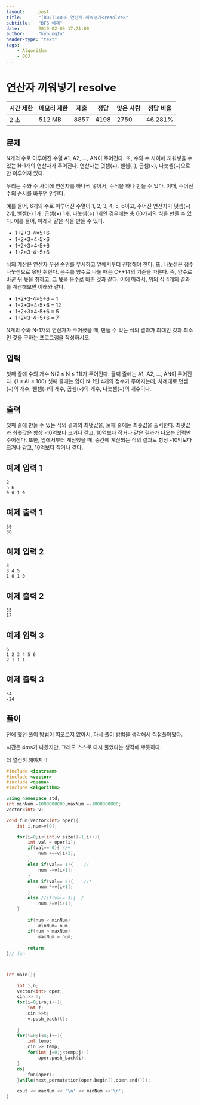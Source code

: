 ```yaml
---
layout:     post
title:      "[BOJ]14888 연산자 끼워넣기<resolve>"
subtitle:   "BFS 예제"
date:       2019-02-06 17:21:00
author:     "kyoungIn"
header-type: "text"
tags:
    - Algorithm
    - BOJ
---
```

# 연산자 끼워넣기 resolve

| 시간 제한 | 메모리 제한 | 제출 | 정답 | 맞은 사람 | 정답 비율 |
| --------- | ----------- | ---- | ---- | --------- | --------- |
| 2 초      | 512 MB      | 8857 | 4198 | 2750      | 46.281%   |

## 문제

N개의 수로 이루어진 수열 A1, A2, ..., AN이 주어진다. 또, 수와 수 사이에 끼워넣을 수 있는 N-1개의 연산자가 주어진다. 연산자는 덧셈(+), 뺄셈(-), 곱셈(×), 나눗셈(÷)으로만 이루어져 있다.

우리는 수와 수 사이에 연산자를 하나씩 넣어서, 수식을 하나 만들 수 있다. 이때, 주어진 수의 순서를 바꾸면 안된다.

예를 들어, 6개의 수로 이루어진 수열이 1, 2, 3, 4, 5, 6이고, 주어진 연산자가 덧셈(+) 2개, 뺄셈(-) 1개, 곱셈(×) 1개, 나눗셈(÷) 1개인 경우에는 총 60가지의 식을 만들 수 있다. 예를 들어, 아래와 같은 식을 만들 수 있다.

- 1+2+3-4×5÷6
- 1÷2+3+4-5×6
- 1+2÷3×4-5+6
- 1÷2×3-4+5+6

식의 계산은 연산자 우선 순위를 무시하고 앞에서부터 진행해야 한다. 또, 나눗셈은 정수 나눗셈으로 몫만 취한다. 음수를 양수로 나눌 때는 C++14의 기준을 따른다. 즉, 양수로 바꾼 뒤 몫을 취하고, 그 몫을 음수로 바꾼 것과 같다. 이에 따라서, 위의 식 4개의 결과를 계산해보면 아래와 같다.

- 1+2+3-4×5÷6 = 1
- 1÷2+3+4-5×6 = 12
- 1+2÷3×4-5+6 = 5
- 1÷2×3-4+5+6 = 7

N개의 수와 N-1개의 연산자가 주어졌을 때, 만들 수 있는 식의 결과가 최대인 것과 최소인 것을 구하는 프로그램을 작성하시오.

## 입력

첫째 줄에 수의 개수 N(2 ≤ N ≤ 11)가 주어진다. 둘째 줄에는 A1, A2, ..., AN이 주어진다. (1 ≤ Ai ≤ 100) 셋째 줄에는 합이 N-1인 4개의 정수가 주어지는데, 차례대로 덧셈(+)의 개수, 뺄셈(-)의 개수, 곱셈(×)의 개수, 나눗셈(÷)의 개수이다. 

## 출력

첫째 줄에 만들 수 있는 식의 결과의 최댓값을, 둘째 줄에는 최솟값을 출력한다. 최댓값과 최솟값은 항상 -10억보다 크거나 같고, 10억보다 작거나 같은 결과가 나오는 입력만 주어진다. 또한, 앞에서부터 계산했을 때, 중간에 계산되는 식의 결과도 항상 -10억보다 크거나 같고, 10억보다 작거나 같다.

## 예제 입력 1

```
2
5 6
0 0 1 0
```

## 예제 출력 1

```
30
30
```

## 예제 입력 2

```
3
3 4 5
1 0 1 0
```

## 예제 출력 2

```
35
17
```

## 예제 입력 3 

```
6
1 2 3 4 5 6
2 1 1 1
```

## 예제 출력 3 

```
54
-24
```

## 풀이 

전에 했던 풀이 방법이 떠오르지 않아서, 다시 풀이 방법을 생각해서 직접풀어봤다.

시간은  4ms가 나왔지만, 그래도 스스로 다시 풀었다는 생각에 뿌듯하다.

더 열심히 해야지 !! 

```cpp
#include <iostream>
#include <vector>
#include <queue>
#include <algorithm>

using namespace std;
int minNum =1000000000,maxNum =-1000000000;
vector<int> v;

void fun(vector<int> oper){
    int i,num=v[0];

    for(i=0;i<(int)v.size()-1;i++){
        int val = oper[i];
        if(val== 0){ //+
            num +=+v[i+1];
        }
        else if(val== 1){    //-
            num -=v[i+1];
        }
        else if(val== 2){    //*
            num *=v[i+1];
        }
        else //if(val= 3){  /
            num /=v[i+1];
    }
        
        if(num < minNum)
            minNum= num;
        if(num > maxNum)
            maxNum = num;
        
        return;
}// fun



int main(){

    int i,n;
    vector<int> oper;
    cin >> n;
    for(i=0;i<n;i++){
        int t;
        cin >>t;
        v.push_back(t);
        
    }
    for(i=0;i<4;i++){
        int temp;
        cin >> temp;
        for(int j=0;j<temp;j++)
            oper.push_back(i);
    }
    do{
        fun(oper);
    }while(next_permutation(oper.begin(),oper.end()));
    
    cout << maxNum << '\n' << minNum <<'\n';
}

```

